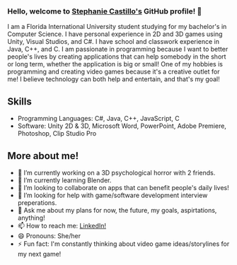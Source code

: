 ### Hello, welcome to [Stephanie Castillo's](https://www.linkedin.com/in/stephaniejcastillo/) GitHub profile! 👋

I am a Florida International University student studying for my bachelor's in Computer Science.
I have personal experience in 2D and 3D games using Unity, Visual Studios, and C#. I have school and classwork experience in Java, C++, and C.
I am passionate in programming because I want to better people's lives by creating applications that can help somebody in the short or long term, whether the application is big or small! One of my hobbies is programming and creating video games because it's a creative outlet for me! I believe technology can both help and entertain, and that's my goal! 

## Skills
- Programming Languages: C#, Java, C++, JavaScript, C
- Software: Unity 2D & 3D, Microsoft Word, PowerPoint, Adobe Premiere, Photoshop, Clip Studio Pro

## More about me!

 - 🔭 I’m currently working on a 3D psychological horror with 2 friends.
 - 🌱 I’m currently learning Blender.
 - 👯 I’m looking to collaborate on apps that can benefit people's daily lives!
 - 🤔 I’m looking for help with game/software development interview preperations.
 - 💬 Ask me about my plans for now, the future, my goals, aspirtations, anything!
 - 📫 How to reach me: [LinkedIn!](https://www.linkedin.com/in/stephaniejcastillo/)
 - 😄 Pronouns: She/her
 - ⚡ Fun fact: I'm constantly thinking about video game ideas/storylines for my next game!
